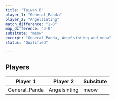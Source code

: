 ```yaml
---
title: "Taiwan B"
player_1: "General_Panda"
player_2: "Angelsinting"
match_difference: "1-0"
map_difference: "3-0"
subsitute: "meow"
excerpt: "General_Panda, Angelsinting and meow"
status: "Qualified"

---
```

## Players

| Player 1 | Player 2 | Subsitute |
| -- | -- | -- |
| General_Panda | Angelsinting | meow |
